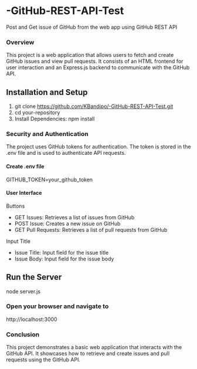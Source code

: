 # -GitHub-REST-API-Test

Post and Get issue of GitHub from the web app using GitHub REST API

### Overview

This project is a web application that allows users to fetch and create GitHub issues and view pull requests. It consists of an HTML frontend for user interaction and an Express.js backend to communicate with the GitHub API.

## Installation and Setup

1. git clone https://github.com/KBandipo/-GitHub-REST-API-Test.git
2. cd your-repository
3. Install Dependencies: npm install

### Security and Authentication

The project uses GitHub tokens for authentication. The token is stored in the .env file and is used to authenticate API requests.

#### Create .env file

GITHUB_TOKEN=your_github_token

#### User Interface

Buttons

- GET Issues: Retrieves a list of issues from GitHub
- POST Issue: Creates a new issue on GitHub
- GET Pull Requests: Retrieves a list of pull requests from GitHub

Input Title

- Issue Title: Input field for the issue title
- Issue Body: Input field for the issue body

## Run the Server

node server.js

### Open your browser and navigate to

http://localhost:3000

### Conclusion

This project demonstrates a basic web application that interacts with the GitHub API. It showcases how to retrieve and create issues and pull requests using the GitHub API.
